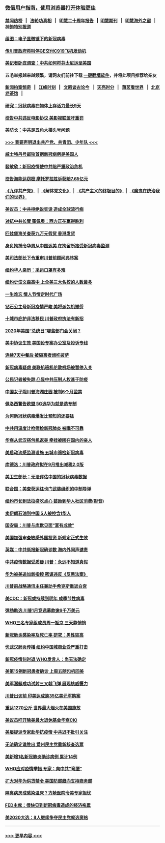 ### [微信用户指南，使用浏览器打开体验更佳](https://github.com/gfw-breaker/banned-news1/blob/master/indexes/wechat-guide.md?t=0)
#### [禁闻热榜](热点新闻.md?t=0)  &nbsp;&nbsp;|&nbsp;&nbsp; [法轮功真相](https://github.com/gfw-breaker/truth/blob/master/README.md?t=0) &nbsp;&nbsp;|&nbsp;&nbsp; [明慧二十周年报告](https://github.com/gfw-breaker/mh-reports/blob/master/README.md?t=0) &nbsp;&nbsp;|&nbsp;&nbsp;[明慧期刊](https://github.com/gfw-breaker/mh-qikan) &nbsp;&nbsp;|&nbsp;&nbsp; [明慧海外之窗](https://github.com/gfw-breaker/mh-news/blob/master/README.md?t=0) &nbsp;&nbsp;|&nbsp;&nbsp; [神韵特别报道](https://github.com/gfw-breaker/mh-news/blob/master/shenyun.md?t=0)
#### [组图：电子显微镜下的新冠病毒](../pages/nsc412/n11872057.md?t=02161234) 
#### [传川普政府将叫停GE交付C919飞机发动机](../pages/nsc412/n11871600.md?t=02161234) 
#### [美记者卧底调查：中共如何将芬太尼运至美国](../pages/nsc412/n11871821.md?t=02161234) 
#### 五毛举报越来越频繁，请网友们前往下载 [一键翻墙软件](https://github.com/gfw-breaker/ssr-accounts)，并将此项目推荐给亲友
#### [新闻拍案惊奇](https://github.com/gfw-breaker/banned-news1/blob/master/pages/link4.md) &nbsp;&nbsp;|&nbsp;&nbsp; [江峰时刻](https://github.com/gfw-breaker/banned-news1/blob/master/pages/link4.md) &nbsp;&nbsp;|&nbsp;&nbsp; [文昭谈古论今](https://github.com/gfw-breaker/banned-news1/blob/master/pages/link4.md) &nbsp;&nbsp;|&nbsp;&nbsp; [天亮时分](https://github.com/gfw-breaker/banned-news1/blob/master/pages/link4.md) &nbsp;&nbsp;|&nbsp;&nbsp; [萧茗看世界](https://github.com/gfw-breaker/banned-news1/blob/master/pages/link4.md) &nbsp;&nbsp;|&nbsp;&nbsp; [北京老茶馆](https://github.com/gfw-breaker/banned-news1/blob/master/pages/link4.md) &nbsp;&nbsp;|&nbsp;&nbsp; 
#### [研究：冠状病毒在物体上存活力最长9天](../pages/nsc412/n11871871.md?t=02161234) 
#### [控告中共违反电影协议 美影视联盟吁重罚](../pages/nsc412/n11871820.md?t=02161234) 
#### [美防长：中共是五角大楼头号问题](../pages/nsc412/n11871768.md?t=02161234) 
#### [>>> 我要声明退出共产党、共青团、少年队 <<<](https://github.com/begood0513/goodnews/blob/master/quit/letter.md) 
#### [威士特丹号邮轮首例新冠病例是美国人](../pages/nsc412/n11871731.md?t=02161234) 
#### [裴敏欣：新冠疫情使中共陷严重政治危机](../pages/nsc412/n11871514.md?t=02161234) 
#### [控告海能达窃密 摩托罗拉胜诉获赔7.65亿元](../pages/nsc412/n11871594.md?t=02161234) 
#### [《九评共产党》](https://github.com/begood0513/9ping.md/blob/master/README.md) &nbsp;|&nbsp; [《解体党文化》](../../../../jtdwh.md/blob/master/README.md)  &nbsp;|&nbsp; [《共产主义的终极目的》](../../../../gczydzjmd.md/blob/master/README.md) &nbsp;|&nbsp; [《魔鬼在统治我们的世界》](../../../../mgztzwmdsj.md/blob/master/README.md) 
#### [美议员：中共拒绝说实话 造成全球流行病](../pages/nsc412/n11871582.md?t=02161234) 
#### [对抗中共长臂 蓬佩奥：西方正在赢得胜利](../pages/nsc412/n11871500.md?t=02161234) 
#### [匹兹堡海关查获九万元假货 香港发货](../pages/nsc412/n11870716.md?t=02161234) 
#### [身负拘捕令华男从中国返美  在拘留所接受新冠病毒监测](../pages/nsc412/n11870710.md?t=02161234) 
#### [美司法部长下令重审川普前顾问弗林案](../pages/nsc412/n11870258.md?t=02161234) 
#### [纽约华人亲历：采运口罩有多难](../pages/nsc412/n11870531.md?t=02161234) 
#### [纽约史岱文森高中  上全美三大名校的人数最多](../pages/nsc412/n11870557.md?t=02161234) 
#### [一生难忘 情人节情定时代广场](../pages/nsc412/n11870536.md?t=02161234) 
#### [钻石公主号新冠疫情严峻 美将派包机撤侨](../pages/nsc412/n11870505.md?t=02161234) 
#### [十城市庇护非法移民 川普政府执法有新招](../pages/nsc412/n11870410.md?t=02161234) 
#### [2020年美国“总统日”哪些部门会关闭？](../pages/nsc412/n11870148.md?t=02161234) 
#### [美中协议生效 美国设专案办公室及投诉专线](../pages/nsc412/n11870266.md?t=02161234) 
#### [连续7天中餐后 被隔离者想吃披萨](../pages/nsc412/n11870243.md?t=02161234) 
#### [新冠病毒疑虑 美联航班机伦敦机场被暂停入关](../pages/nsc412/n11870015.md?t=02161234) 
#### [公民记者被失踪 凸显中共压制人权甚于防疫](../pages/nsc412/n11870042.md?t=02161234) 
#### [中国女子闯川普海湖庄园 被判6个月监禁](../pages/nsc412/n11869919.md?t=02161234) 
#### [佩洛西警告欧盟 5G选华为就是选专制](../pages/nsc412/n11869898.md?t=02161234) 
#### [为何新冠状病毒爆发比预知的还要猛](../pages/nsc412/n11869828.md?t=02161234) 
#### [中共用温度计枪筛检新冠肺炎 被曝不可靠](../pages/nsc412/n11869707.md?t=02161234) 
#### [华裔从武汉搭包机返美 牵挂被困在国内的亲人](../pages/nsc412/n11869711.md?t=02161234) 
#### [美启动流感监测设施 五城市筛检新冠病毒](../pages/nsc412/n11869689.md?t=02161234) 
#### [库德洛：川普政府拟在9月推出减税2.0版](../pages/nsc412/n11869627.md?t=02161234) 
#### [美卫生部长：无法评估中国的冠状病毒数据](../pages/nsc412/n11869301.md?t=02161234) 
#### [联合国：美查获运往也门武装组织的中制导弹](../pages/nsc412/n11868677.md?t=02161234) 
#### [纽约市长到法拉盛吃点心  鼓励到华人社区消费(影音)](../pages/nsc412/n11868197.md?t=02161234) 
#### [卖伊朗石油到中国  5人被控含1华人](../pages/nsc412/n11867988.md?t=02161234) 
#### [国安局：川普与库默见面“富有成效”](../pages/nsc412/n11867976.md?t=02161234) 
#### [美国加强审查敏感外国投资 新规定正式生效](../pages/nsc412/n11868041.md?t=02161234) 
#### [英媒：中共低报新冠确诊数 海内外同声谴责](../pages/nsc412/n11867421.md?t=02161234) 
#### [中共疫情数据受质疑 川普：永远不知道真假](../pages/nsc412/n11867195.md?t=02161234) 
#### [华为被美追加新指控 密谋违反《反黑法案》](../pages/nsc412/n11867191.md?t=02161234) 
#### [川普前战略通讯主任兼助手希克斯重返白宫](../pages/nsc412/n11867104.md?t=02161234) 
#### [美CDC：新冠或持续到明年 成季节性病毒](../pages/nsc412/n11867279.md?t=02161234) 
#### [弹劾助选 川普1月竞选募款逾6千万美元](../pages/nsc412/n11866950.md?t=02161234) 
#### [WHO三名专家组成员周一抵京 三天静悄悄](../pages/nsc412/n11866947.md?t=02161234) 
#### [新冠肺炎感染率及死亡率 研究：男性较高](../pages/nsc412/n11866956.md?t=02161234) 
#### [忧武汉肺炎传播 纽约中国城商业受严重打击](../pages/nsc412/n11866902.md?t=02161234) 
#### [新冠疫情何时退 WHO发言人：尚无法确定](../pages/nsc412/n11866864.md?t=02161234) 
#### [美第15例新冠患者确诊 上周五随包机回美](../pages/nsc412/n11866852.md?t=02161234) 
#### [美军潜艇成功试射三叉戟飞弹 展现核威慑力](../pages/nsc412/n11866046.md?t=02161234) 
#### [川普出访前 印美达成逾35亿美元军购案](../pages/nsc412/n11865444.md?t=02161234) 
#### [重达1270公斤 世界最大烟火在美国施放](../pages/nsc412/n11865198.md?t=02161234) 
#### [美议员吁开除美最大退休基金华裔CIO](../pages/nsc412/n11865230.md?t=02161234) 
#### [美屡提派专家赴华抗疫情 中共迟不批引关注](../pages/nsc412/n11864719.md?t=02161234) 
#### [无法确定谁胜出 爱州民主党重新核查选票](../pages/nsc412/n11864830.md?t=02161234) 
#### [美新增1名新冠肺炎确诊病例 累计14例](../pages/nsc412/n11864893.md?t=02161234) 
#### [WHO应对疫情举措 专家：向中共“弯腰”](../pages/nsc412/n11864727.md?t=02161234) 
#### [扩大对华为供货禁令 美国防部趋向支持商务部](../pages/nsc412/n11864773.md?t=02161234) 
#### [隔离病房成感染温床？方舱医院令美专家担忧](../pages/nsc412/n11864575.md?t=02161234) 
#### [FED主席：很快见到新冠病毒造成的经济拖累](../pages/nsc412/n11864507.md?t=02161234) 
#### [美2020大选：8人继续争夺民主党候选资格](../pages/nsc412/n11864327.md?t=02161234) 

----
#### [ >>> 更早内容 <<< ](../indexes/nsc412-earlier.md)
